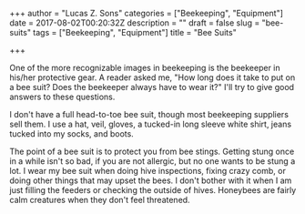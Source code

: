 +++
author = "Lucas Z. Sons"
categories = ["Beekeeping", "Equipment"]
date = 2017-08-02T00:20:32Z
description = ""
draft = false
slug = "bee-suits"
tags = ["Beekeeping", "Equipment"]
title = "Bee Suits"

+++

One of the more recognizable images in beekeeping is the beekeeper in his/her protective gear.  A reader asked me, "How long does it take to put on a bee suit? Does the beekeeper always have to wear it?"  I'll try to give good answers to these questions.

I don't have a full head-to-toe bee suit, though most beekeeping suppliers sell them.  I use a hat, veil, gloves, a tucked-in long sleeve white shirt, jeans tucked into my socks, and boots.

The point of a bee suit is to protect you from bee stings.  Getting stung once in a while isn't so bad, if you are not allergic, but no one wants to be stung a lot.  I wear my bee suit when doing hive inspections, fixing crazy comb, or doing other things that may upset the bees.  I don't bother with it when I am just filling the feeders or checking the outside of hives.  Honeybees are fairly calm creatures when they don't feel threatened.


